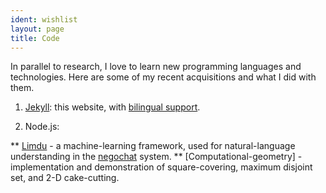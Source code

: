 ```yaml
---
ident: wishlist
layout: page
title: Code
---
```

In parallel to research, I love to learn new programming languages and technologies. 
Here are some of my recent acquisitions and what I did with them.

1. [Jekyll][1]: this website, with [bilingual support][1a].

2. Node.js:

** [Limdu][2a] - a machine-learning framework, used for natural-language understanding in the [negochat][2b] system.
** [Computational-geometry] - implementation and demonstration of square-covering, maximum disjoint set, and 2-D cake-cutting.


[1]: http://jekyllrb.com/
[1a]: https://www.sylvaindurand.org/making-jekyll-multilingual/
[2a]: https://github.com/erelsgl/limdu
[2b]: {{site.baseurl}}/topics/negochat
[2c]: https://github.com/erelsgl/computational-geometry
